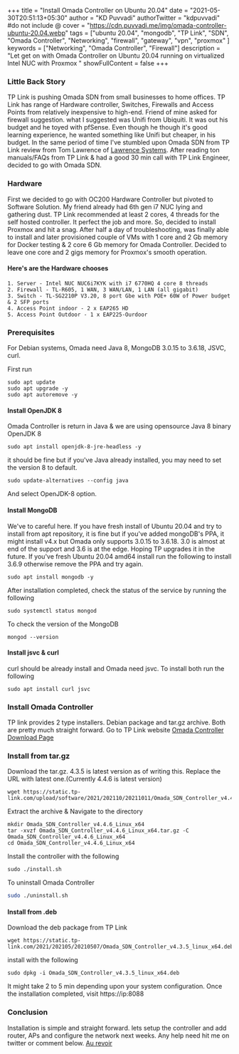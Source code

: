 +++
title = "Install Omada Controller on Ubuntu 20.04"
date = "2021-05-30T20:51:13+05:30"
author = "KD Puvvadi"
authorTwitter = "kdpuvvadi" #do not include @
cover = "https://cdn.puvvadi.me/img/omada-controller-ubuntu-20.04.webp"
tags = ["ubuntu 20.04", "mongodb", "TP Link", "SDN", "Omada Controller", "Networking", "firewall", "gateway", "vpn", "proxmox" ]
keywords = ["Networking", "Omada Controller", "Firewall"]
description = "Let get on with Omada Controller on Ubuntu 20.04 running on virtualized Intel NUC with Proxmox "
showFullContent = false
+++

### Little Back Story

TP Link is pushing Omada SDN from small businesses to home offices. TP Link has range of Hardware controller, Switches, Firewalls and Access Points from relatively inexpensive to high-end. Friend of mine asked for firewall suggestion. what I suggested was Unifi from Ubiquiti. It was out his budget and he toyed with pfSense. Even though he though it's good learning experience, he wanted something like Unifi but cheaper, in his budget. In the same period of time I've stumbled upon Omada SDN from TP Link review from Tom Lawrence of [Lawrence Systems](https://www.youtube.com/user/TheTecknowledge/). After reading ton manuals/FAQs from TP Link & had a good 30 min call with TP Link Engineer, decided to go with Omada SDN.

### Hardware

First we decided to go with OC200 Hardware Controller but pivoted to Software Solution. My friend already had 6th gen i7 NUC lying and gathering dust. TP Link recommended at least 2 cores, 4 threads for the self hosted controller. It perfect the job and more. So, decided to install Proxmox and hit a snag. After half a day of troubleshooting, was finally able to install and later provisioned couple of VMs with 1 core and 2 Gb memory for Docker testing & 2 core 6 Gb memory for Omada Controller. Decided to leave one core and 2 gigs memory for Proxmox's smooth operation. 

#### Here's are the Hardware chooses

    1. Server - Intel NUC NUC6i7KYK with i7 6770HQ 4 core 8 threads
    2. Firewall - TL-R605, 1 WAN, 3 WAN/LAN, 1 LAN (all gigabit)
    3. Switch - TL-SG2210P V3.20, 8 port Gbe with POE+ 60W of Power budget & 2 SFP ports
    4. Access Point indoor - 2 x EAP265 HD 
    5. Access Point Outdoor - 1 x EAP225-Ourdoor

### Prerequisites

For Debian systems, Omada need Java 8, MongoDB 3.0.15 to 3.6.18, JSVC, curl. 

First run

````shell
sudo apt update 
sudo apt upgrade -y 
sudo apt autoremove -y 
````

#### Install OpenJDK 8

Omada Controller is return in Java & we are using opensource Java 8 binary OpenJDK 8

````shell
sudo apt install openjdk-8-jre-headless -y
````

it should be fine but if you've Java already installed, you may need to set the version 8 to default. 

````shell
sudo update-alternatives --config java
````

And select OpenJDK-8 option.

#### Install MongoDB

We've to careful here. If you have fresh install of Ubuntu 20.04 and try to install from apt repository, it is fine but if you've added mongoDB's PPA, it might install v4.x but Omada only supports 3.0.15 to 3.6.18. 3.0 is almost at end of the support and 3.6 is at the edge. Hoping TP upgrades it in the future. If you've fresh Ubuntu 20.04 amd64 install run the following to install 3.6.9 otherwise remove the PPA and try again. 

````shell
sudo apt install mongodb -y
````

After installation completed, check the status of the service by running the following

````shell
sudo systemctl status mongod
````

To check the version of the MongoDB

````shell
mongod --version
````

#### Install jsvc & curl

curl should be already install and Omada need jsvc. To install both run the following

````shell
sudo apt install curl jsvc
````

### Install Omada Controller

TP link provides 2 type installers. Debian package and tar.gz archive. Both are pretty much straight forward. Go to TP Link website [Omada Controller Download Page](https://www.tp-link.com/in/support/download/omada-software-controller/#Controller_Software)

### Install from tar.gz

Download the tar.gz. 4.3.5 is latest version as of writing this. Replace the URL  with latest one.(Currently 4.4.6 is latest version)

````shell
wget https://static.tp-link.com/upload/software/2021/202110/20211011/Omada_SDN_Controller_v4.4.6_Linux_x64.tar.gz
````

Extract the archive & Navigate to the directory

````shell
mkdir Omada_SDN_Controller_v4.4.6_Linux_x64
tar -xvzf Omada_SDN_Controller_v4.4.6_Linux_x64.tar.gz -C Omada_SDN_Controller_v4.4.6_Linux_x64
cd Omada_SDN_Controller_v4.4.6_Linux_x64
````
Install the controller with the following

````shell
sudo ./install.sh
````

To uninstall Omada Controller 

```bash
sudo ./uninstall.sh
```


#### Install from .deb

Download the deb package from TP Link

```shell 
wget https://static.tp-link.com/2021/202105/20210507/Omada_SDN_Controller_v4.3.5_linux_x64.deb
````

install with the following

````shell
sudo dpkg -i Omada_SDN_Controller_v4.3.5_linux_x64.deb
````

It might take 2 to 5 min depending upon your system configuration. Once the installation completed, visit https://ip:8088

### Conclusion

Installation is simple and straight forward. lets setup the controller and add router, APs and configure the network next weeks. Any help need hit me on twitter or comment below. [Au revoir](#conclusion)
